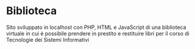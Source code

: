 # Biblioteca

Sito sviluppato in localhost con PHP, HTML e JavaScript di una biblioteca virtuale in cui è possibile prendere in prestito e restituire libri per il corso di Tecnologie dei Sistemi Informativi
